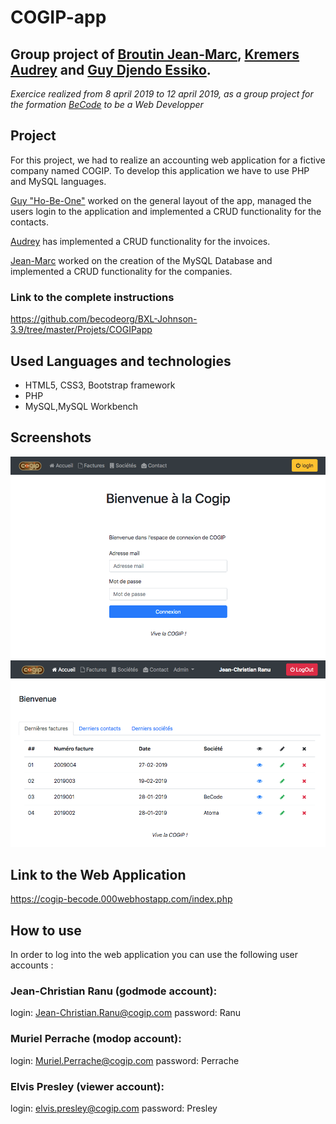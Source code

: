 # COGIP-app

## Group project of [Broutin Jean-Marc](https://github.com/jmbroutin), [Kremers Audrey](https://github.com/AudreyKremers) and [Guy Djendo Essiko](https://github.com/Ho-Be-One).

*Exercice realized from 8 april 2019 to 12 april 2019, as a group project for the formation [BeCode](https://www.becode.org/) to be a Web Developper*

## Project

For this project, we had to realize an accounting web application for a fictive company named COGIP. To develop this application we have to use PHP and MySQL languages.

[Guy "Ho-Be-One"](https://github.com/Ho-Be-One) worked on the general layout of the app, managed the users login to the application and implemented a CRUD functionality for the contacts.

[Audrey](https://github.com/AudreyKremers) has implemented a CRUD functionality for the invoices.

[Jean-Marc](https://github.com/jmbroutin) worked on the creation of the MySQL Database and implemented a CRUD functionality for the companies.


### Link to the complete instructions
https://github.com/becodeorg/BXL-Johnson-3.9/tree/master/Projets/COGIPapp

## Used Languages and technologies

* HTML5, CSS3, Bootstrap framework
* PHP
* MySQL,MySQL Workbench

## Screenshots
![Screenshot login](public/img/screen-one.png)
![Screenshot home](public/img/screen-two.png)


## Link to the Web Application
https://cogip-becode.000webhostapp.com/index.php

## How to use
In order to log into the web application you can use the following user accounts :

### Jean-Christian Ranu (godmode account):
login: Jean-Christian.Ranu@cogip.com
password: Ranu

### Muriel Perrache (modop account):
login: Muriel.Perrache@cogip.com
password: Perrache

### Elvis Presley (viewer account):
login: elvis.presley@cogip.com
password: Presley





